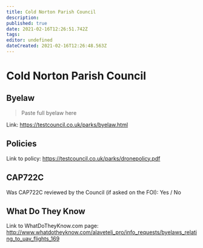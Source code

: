 ```yaml
---
title: Cold Norton Parish Council
description: 
published: true
date: 2021-02-16T12:26:51.742Z
tags: 
editor: undefined
dateCreated: 2021-02-16T12:26:48.563Z
---
```


# Cold Norton Parish Council


## Byelaw
> Paste full byelaw here

Link:
https://testcouncil.co.uk/parks/byelaw.html

## Policies
Link to policy:
https://testcouncil.co.uk/parks/dronepolicy.pdf

## CAP722C

Was CAP722C reviewed by the Council (if asked on the FOI): Yes / No

## What Do They Know

Link to WhatDoTheyKnow.com page:
http://www.whatdotheyknow.com/alaveteli_pro/info_requests/byelaws_relating_to_uav_flights_169

